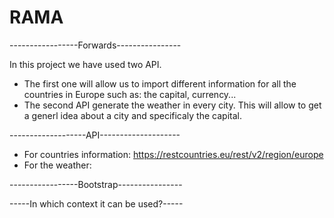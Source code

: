 # RAMA
-----------------Forwards----------------

In this project we have used two API.
  - The first one will allow us to import different information for all the countries in Europe such as: the capital, currency...
  - The second API generate the weather in every city.
This will allow to get a generl idea about a city and specificaly the capital.

-------------------API--------------------
- For countries information: https://restcountries.eu/rest/v2/region/europe 
- For the weather: 

-----------------Bootstrap----------------



-----In which context it can be used?-----
